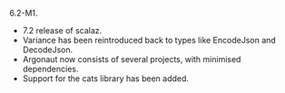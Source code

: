 6.2-M1.

 * 7.2 release of scalaz.
 * Variance has been reintroduced back to types like EncodeJson and DecodeJson.
 * Argonaut now consists of several projects, with minimised dependencies.
 * Support for the cats library has been added.
